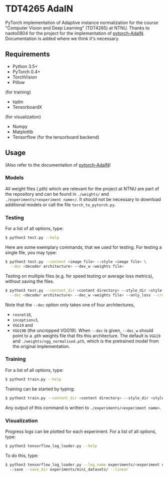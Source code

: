 # TDT4265 AdaIN
PyTorch implementation of Adaptive instance normalization for the course "Computer Vision and Deep Learning" (TDT4265) at NTNU. Thanks to naoto0804 for the project for the implementation of [pytorch-AdaIN](https://github.com/naoto0804/pytorch-AdaIN.git). Documentation is added where we think it's necessary.

## Requirements
- Python 3.5+
- PyTorch 0.4+
- TorchVision
- Pillow

(for training)
- tqdm
- TensorboardX

(for visualization)
- Numpy
- Matplotlib
- Tensorflow (for the tensorboard backend)
## Usage
(Also refer to the documentation of [pytorch-AdaIN](https://github.com/naoto0804/pytorch-AdaIN.git))
### Models
All weight files (.pth) which are relevant for the project at NTNU are part of the repository and can be found in `./weights/` and `./experiments/<experiment name>/`. It should not be necessary to download additional models or call the file `torch_to_pytorch.py`.
### Testing
For a list of all options, type:
```sh 
$ python3 test.py --help
```
Here are some exemplary commands, that we used for testing. For testing a single file, you may type:
```sh
$ python3 test.py --content <image file> --style <image file> \
  --dec <decoder architecture> --dev_w <weights file>
```
Testing on multiple files (e.g. for speed testing or average loss metrics), without saving the files.
```sh
$ python3 test.py --content_dir <content directory> --style_dir <style directory>  \
  --dec <decoder architecture> --dec_w <weights file> --only_loss --crop 
```
Note that the `--dec` option only takes one of four architectures,
- `resnet18`,
- `inceptionv3`,
- `VGG19` and
- `VGG19B` (the uncropped VGG19).
When `--dec` is given, `--dec_w` should point to a .pth weights file that fits this architecture. The default is `VGG19` and `./weights/vgg_normalised.pth`, which is the pretrained model from the original implementation.
### Training
For a list of all options, type:
```sh 
$ python3 train.py --help
```
Training can be started by typing:
```sh
$ python3 train.py --content_dir <content directory> --style_dir <style directory> --dec <decoder architecture> --max_iter <max mumber of iterations> --name <experiment name>
```
Any output of this command is written to  `./experiments/<experiment name>`.
### Visualization
Progress logs can be plotted for each experiment. For a list of all options, type:
```sh 
$ python3 tensorflow_log_loader.py --help
```
To do this, type:
```sh
$ python3 tensorflow_log_loader.py --log_name experiments/<experiment name>/events.out.tfevents.<ID> \ 
  --save --save_dir experiments/mini_datasets/ --linear
```
